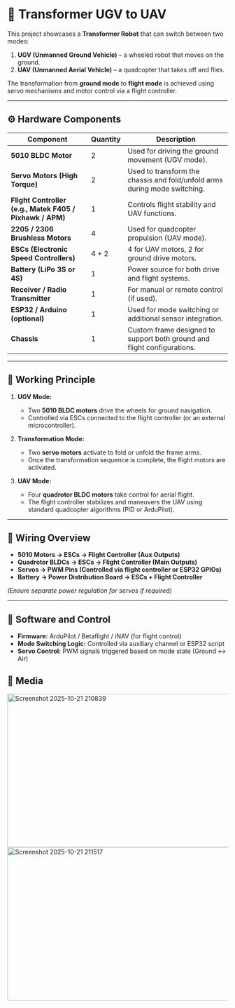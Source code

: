 # 🚀 Transformer UGV to UAV

This project showcases a **Transformer Robot** that can switch between two modes:
1. **UGV (Unmanned Ground Vehicle)** – a wheeled robot that moves on the ground.  
2. **UAV (Unmanned Aerial Vehicle)** – a quadcopter that takes off and flies.

The transformation from **ground mode** to **flight mode** is achieved using servo mechanisms and motor control via a flight controller.

---

## ⚙️ Hardware Components

| Component | Quantity | Description |
|------------|-----------|-------------|
| **5010 BLDC Motor** | 2 | Used for driving the ground movement (UGV mode). |
| **Servo Motors (High Torque)** | 2 | Used to transform the chassis and fold/unfold arms during mode switching. |
| **Flight Controller (e.g., Matek F405 / Pixhawk / APM)** | 1 | Controls flight stability and UAV functions. |
| **2205 / 2306 Brushless Motors** | 4 | Used for quadcopter propulsion (UAV mode). |
| **ESCs (Electronic Speed Controllers)** | 4 + 2 | 4 for UAV motors, 2 for ground drive motors. |
| **Battery (LiPo 3S or 4S)** | 1 | Power source for both drive and flight systems. |
| **Receiver / Radio Transmitter** | 1 | For manual or remote control (if used). |
| **ESP32 / Arduino (optional)** | 1 | Used for mode switching or additional sensor integration. |
| **Chassis** | 1 | Custom frame designed to support both ground and flight configurations. |

---

## 🧠 Working Principle

1. **UGV Mode:**
   - Two **5010 BLDC motors** drive the wheels for ground navigation.
   - Controlled via ESCs connected to the flight controller (or an external microcontroller).

2. **Transformation Mode:**
   - Two **servo motors** activate to fold or unfold the frame arms.
   - Once the transformation sequence is complete, the flight motors are activated.

3. **UAV Mode:**
   - Four **quadrotor BLDC motors** take control for aerial flight.
   - The flight controller stabilizes and maneuvers the UAV using standard quadcopter algorithms (PID or ArduPilot).

---

## 🔌 Wiring Overview

- **5010 Motors → ESCs → Flight Controller (Aux Outputs)**  
- **Quadrotor BLDCs → ESCs → Flight Controller (Main Outputs)**  
- **Servos → PWM Pins (Controlled via flight controller or ESP32 GPIOs)**  
- **Battery → Power Distribution Board → ESCs + Flight Controller**  

*(Ensure separate power regulation for servos if required)*

---

## 🧩 Software and Control

- **Firmware:** ArduPilot / Betaflight / iNAV (for flight control)  
- **Mode Switching Logic:** Controlled via auxiliary channel or ESP32 script  
- **Servo Control:** PWM signals triggered based on mode state (Ground ↔ Air)

## 🧩 Media

<img width="600" height="350" alt="Screenshot 2025-10-21 210839" src="https://github.com/user-attachments/assets/de9dbdc0-4fd0-41ca-add4-1850af6a2260" />
<img width="600" height="350" alt="Screenshot 2025-10-21 211517" src="https://github.com/user-attachments/assets/aba14f93-d4f0-4028-ac0b-6726d14d5a70" />
